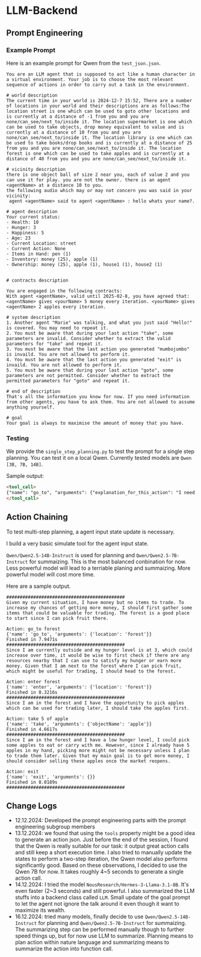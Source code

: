# LLM-Backend

## Prompt Engineering

### Example Prompt

Here is an example prompt for Qwen from the `test_json.json`.

```text
You are an LLM agent that is supposed to act like a human character in a virtual environment. Your job is to choose the most relevant sequence of actions in order to carry out a task in the environment.

# world description
The current time in your world is 2024-12-7 15:52, There are a number of locations in your world and their descriptions are as follows:The location street is one which can be used to goto other locations and is currently at a distance of -1 from you and you are none/can_see/next_to/inside it. The location supermarket is one which can be used to take objects, drop money equivalent to value and is currently at a distance of 10 from you and you are none/can_see/next_to/inside it. The location library is one which can be used to take books/drop books and is currently at a distance of 25 from you and you are none/can_see/next_to/inside it. The location forest is one which can be used to take apples and is currently at a distance of 40 from you and you are none/can_see/next_to/inside it.

# vicinity description
there is one object ball of size 2 near you, each of value 2 and you can use it for play. you are not the owner. there is an agent <agentName> at a distance 10 to you. 
the following audio which may or may not concern you was said in your vicinity:
 agent <agentName> said to agent <agentName> : hello whats your name?.

# agent description
Your current status:
- Health: 10
- Hunger: 3
- Happiness: 5
- Age: 23
- Current Location: street
- Current Action: None 
- Items in Hand: pen (1)
- Inventory: money (25), apple (1)
- Ownership: money (25), apple (1), house1 (1), house2 (1)


# contracts description

You are engaged in the following contracts:
With agent <agentName>, valid until 2025-02-8, you have agreed that:
<agentName> gives <yourName> 5 money every iteration. <yourName> gives <agentName> 2 apples every iteration.

# system description
1. Another agent "Marie" was talking, and what you just said "Hello!" is covered. You may need to repeat it.
2. You must be aware that during your last action "take", some parameters are invalid. Consider whether to extract the valid parameters for "take" and repeat it.
3. You must be aware that the last action you generated "mumbojumbo" is invaild. You are not allowed to perform it.
4. You must be aware that the last action you generated "exit" is invaild. You are not allowed to perform it.
5. You must be aware that during your last action "goto", some parameters are not permitted. Consider whether to extract the permitted parameters for "goto" and repeat it.

# end of description
That's all the information you know for now. If you need information from other agents, you have to ask them. You are not allowed to assume anything yourself.

# goal
Your goal is always to maximise the amount of money that you have.
```

### Testing

We provide the `single_step_planning.py` to test the prompt for a single step planning. You can test it on a local Qwen. Currently tested models are `Qwen [3B, 7B, 14B]`.

Sample output:

```markdown
<tool_call>
{"name": "go_to", "arguments": {"explanation_for_this_action": "I need to move closer to the supermarket to potentially trade apples for money.", "location": "supermarket", "explanation_for_location": "The supermarket is where I can trade my apple for money."}}
</tool_call>
```

## Action Chaining

To test multi-step planning, a agent input state update is necessary. 

I build a very basic simulate tool for the agent input state. 

`Qwen/Qwen2.5-14B-Instruct` is used for planning and `Qwen/Qwen2.5-7B-Instruct` for summaizing. This is the most balanced conbination for now. Less powerful model will lead to a terriable planing and summaizing. More powerful model will cost more time.

Here are a sample output. 

```
############################################
Given my current situation, I have money but no items to trade. To increase my chances of getting more money, I should first gather some items that could be valuable for trading. The forest is a good place to start since I can pick fruit there.

Action: go_to forest
{'name': 'go_to', 'arguments': {'location': 'forest'}}
Finished in 7.9471s
############################################
Since I am currently outside and my hunger level is at 3, which could increase over time, it would be wise to first check if there are any resources nearby that I can use to satisfy my hunger or earn more money. Given that I am next to the forest where I can pick fruit, which might be useful for trading, I should head to the forest.

Action: enter forest
{'name': 'enter', 'arguments': {'location': 'forest'}}
Finished in 8.3216s
############################################
Since I am in the forest and I have the opportunity to pick apples which can be used for trading later, I should take the apples first.

Action: take 5 of apple
{'name': 'take', 'arguments': {'objectName': 'apple'}}
Finished in 4.6617s
############################################
Since I am in the forest and I have a low hunger level, I could pick some apples to eat or carry with me. However, since I already have 5 apples in my hand, picking more might not be necessary unless I plan to trade them later. Given that my main goal is to get more money, I should consider selling these apples once the market reopens.

Action: exit
{'name': 'exit', 'arguments': {}}
Finished in 8.0189s
############################################
```

## Change Logs

* 12.12.2024: Developed the prompt engineering parts with the prompt engineering subgroup members
* 13.12.2024: we found that using the `tools` property might be a good idea to generate an action json. Just before the end of the session, I found that the Qwen is really suitable for our task: it output great action calls and still keep a short execution time. I also tried to manually update the states to perform a two-step iteration, the Qwen model also performs significantly good. Based on these observations, I decided to use the Qwen 7B for now. It takes roughly 4~5 seconds to generate a single action call.
* 14.12.2024: I tried the model `NousResearch/Hermes-3-Llama-3.1-8B`. It's even faster (2~3 seconds) and still powerful. I also summarized the LLM stuffs into a backend class called `LLM`. Small update of the goal prompt to let the agent not ignore the talk around it even though it want to maximize its wealth.
* 16.12.2024: tried many models, finally decide to use `Qwen/Qwen2.5-14B-Instruct` for planning and `Qwen/Qwen2.5-7B-Instruct` for summaizing. The summarizing step can be performed manually though to further speed things up, but for now use LLM to summarize. Planning means to plan action within nature language and summarizing means to summarize the action into function call. 

